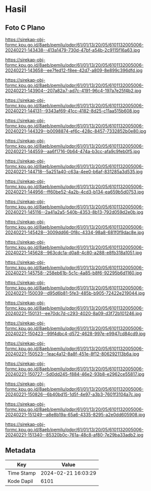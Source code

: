 # Hasil

## Foto C Plano

https://sirekap-obj-formc.kpu.go.id/8aeb/pemilu/pdpr/61/01/13/20/05/6101132005006-20240221-143438--413a1479-730d-47bf-a54b-2c9115f16a63.jpg

https://sirekap-obj-formc.kpu.go.id/8aeb/pemilu/pdpr/61/01/13/20/05/6101132005006-20240221-143658--ee7fed12-f8ee-42d7-a809-8e899c396dfd.jpg

https://sirekap-obj-formc.kpu.go.id/8aeb/pemilu/pdpr/61/01/13/20/05/6101132005006-20240221-143904--207a82a7-ad7c-4191-96c4-197a7e25f4b2.jpg

https://sirekap-obj-formc.kpu.go.id/8aeb/pemilu/pdpr/61/01/13/20/05/6101132005006-20240221-144131--9343af69-41cc-4182-8d25-c11aa515b608.jpg

https://sirekap-obj-formc.kpu.go.id/8aeb/pemilu/pdpr/61/01/13/20/05/6101132005006-20240221-144329--b0098874-ef6c-428c-8457-7332852b0e80.jpg

https://sirekap-obj-formc.kpu.go.id/8aeb/pemilu/pdpr/61/01/13/20/05/6101132005006-20240221-144559--aa6f1716-0b64-474a-b3cc-afa9c9feb0f5.jpg

https://sirekap-obj-formc.kpu.go.id/8aeb/pemilu/pdpr/61/01/13/20/05/6101132005006-20240221-144718--5a251a40-c63a-4ee0-b6af-831285a3d535.jpg

https://sirekap-obj-formc.kpu.go.id/8aeb/pemilu/pdpr/61/01/13/20/05/6101132005006-20240221-144956--ff60be52-4a2b-4cd3-b134-ea659b5d0753.jpg

https://sirekap-obj-formc.kpu.go.id/8aeb/pemilu/pdpr/61/01/13/20/05/6101132005006-20240221-145116--2a41a2a5-540b-4353-8b13-792d059d2e0b.jpg

https://sirekap-obj-formc.kpu.go.id/8aeb/pemilu/pdpr/61/01/13/20/05/6101132005006-20240221-145428--3009dd66-0f8c-4334-98a8-681f0f9dac8e.jpg

https://sirekap-obj-formc.kpu.go.id/8aeb/pemilu/pdpr/61/01/13/20/05/6101132005006-20240221-145628--963cdc1a-d0a8-4c80-a288-e8fb318a1051.jpg

https://sirekap-obj-formc.kpu.go.id/8aeb/pemilu/pdpr/61/01/13/20/05/6101132005006-20240221-145758--258eb61b-5c1c-4a85-b8f6-92295b6d1160.jpg

https://sirekap-obj-formc.kpu.go.id/8aeb/pemilu/pdpr/61/01/13/20/05/6101132005006-20240221-150039--d95d6b81-5fe3-485b-b905-72422e219044.jpg

https://sirekap-obj-formc.kpu.go.id/8aeb/pemilu/pdpr/61/01/13/20/05/6101132005006-20240221-150131--ee70dc7d-c293-4020-8a09-d3f72b101246.jpg

https://sirekap-obj-formc.kpu.go.id/8aeb/pemilu/pdpr/61/01/13/20/05/6101132005006-20240221-150423--99f4dbc4-d572-4628-997e-e9947cd84cd9.jpg

https://sirekap-obj-formc.kpu.go.id/8aeb/pemilu/pdpr/61/01/13/20/05/6101132005006-20240221-150523--1eac4a12-8a8f-451e-8f12-806292113b6a.jpg

https://sirekap-obj-formc.kpu.go.id/8aeb/pemilu/pdpr/61/01/13/20/05/6101132005006-20240221-150727--5d0dd245-f884-46e2-93b8-e2962ce55817.jpg

https://sirekap-obj-formc.kpu.go.id/8aeb/pemilu/pdpr/61/01/13/20/05/6101132005006-20240221-150826--6b40bd15-1d5f-4e97-a3b3-7601f3104a7c.jpg

https://sirekap-obj-formc.kpu.go.id/8aeb/pemilu/pdpr/61/01/13/20/05/6101132005006-20240221-151249--a8e8b19a-65a6-4335-8295-a2e0dd605908.jpg

https://sirekap-obj-formc.kpu.go.id/8aeb/pemilu/pdpr/61/01/13/20/05/6101132005006-20240221-151340--85320b0c-761a-48c8-af80-7e29ba33adb2.jpg


## Metadata

| Key        | Value               |
| ---------- | ------------------- |
| Time Stamp | 2024-02-21 16:03:29 |
| Kode Dapil | 6101                |



